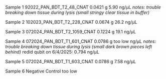 Sample 1 
92022_PAN_BDT_T2_48_CNAT
0.0421 g
5.90 ng/μL
*notes:  trouble breaking down tissue during lysis (small stringy clear tissue in buffer)*

Sample 2
102023_PAN_BDT_T2_228_CNAT
0.0674 g
26.2 ng/μL

Sample 3
072024_PAN_BDT_T2_1059_CNAT
0.1224 g
19.1 ng/μL

Sample 4
072024_PAN_BDT_T1_601_CNAT
0.0786 g
too low ng/μL
*notes: trouble breaking down tissue during lysis (small dark brown pieces left behind)*
redid qubit on 6/4/2025: 0.794 ng/μL

Sample 5 
072024_PAN_BDT_T1_603_CNAT
0.0786 g
7.58 ng/μL

Sample 6
Negative Control 
too low


